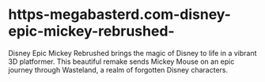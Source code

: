# https-megabasterd.com-disney-epic-mickey-rebrushed-
Disney Epic Mickey Rebrushed brings the magic of Disney to life in a vibrant 3D platformer. This beautiful remake sends Mickey Mouse on an epic journey through Wasteland, a realm of forgotten Disney characters.
